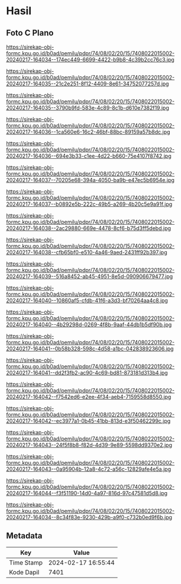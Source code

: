 # Hasil

## Foto C Plano

https://sirekap-obj-formc.kpu.go.id/b0ad/pemilu/pdpr/74/08/02/20/15/7408022015002-20240217-164034--174ec449-6699-4422-b9b8-4c39b2cc76c3.jpg

https://sirekap-obj-formc.kpu.go.id/b0ad/pemilu/pdpr/74/08/02/20/15/7408022015002-20240217-164035--21c2e251-8f12-4409-8e61-34752077257d.jpg

https://sirekap-obj-formc.kpu.go.id/b0ad/pemilu/pdpr/74/08/02/20/15/7408022015002-20240217-164035--3790b9fd-583e-4c89-8c1b-d610e7382f19.jpg

https://sirekap-obj-formc.kpu.go.id/b0ad/pemilu/pdpr/74/08/02/20/15/7408022015002-20240217-164036--1ca560e6-16c2-46bf-88bc-89159a57b8dc.jpg

https://sirekap-obj-formc.kpu.go.id/b0ad/pemilu/pdpr/74/08/02/20/15/7408022015002-20240217-164036--694e3b33-c1ee-4d22-b660-75e4107f8742.jpg

https://sirekap-obj-formc.kpu.go.id/b0ad/pemilu/pdpr/74/08/02/20/15/7408022015002-20240217-164037--70205e68-394a-4050-ba9b-e47ec5b6954e.jpg

https://sirekap-obj-formc.kpu.go.id/b0ad/pemilu/pdpr/74/08/02/20/15/7408022015002-20240217-164037--b0892e5b-222c-49b5-a269-4b20c5e9a91f.jpg

https://sirekap-obj-formc.kpu.go.id/b0ad/pemilu/pdpr/74/08/02/20/15/7408022015002-20240217-164038--2ac29880-669e-4478-8cf6-b75d3ff5debd.jpg

https://sirekap-obj-formc.kpu.go.id/b0ad/pemilu/pdpr/74/08/02/20/15/7408022015002-20240217-164038--cfb65bf0-e510-4a46-9aed-2431ff92b397.jpg

https://sirekap-obj-formc.kpu.go.id/b0ad/pemilu/pdpr/74/08/02/20/15/7408022015002-20240217-164039--516a8452-ab45-4951-8e5d-090906679477.jpg

https://sirekap-obj-formc.kpu.go.id/b0ad/pemilu/pdpr/74/08/02/20/15/7408022015002-20240217-164040--10860af5-cfdb-41f6-a3d3-bf70264aa4c8.jpg

https://sirekap-obj-formc.kpu.go.id/b0ad/pemilu/pdpr/74/08/02/20/15/7408022015002-20240217-164040--4b29298d-0269-4f8b-9aaf-44db1b5df90b.jpg

https://sirekap-obj-formc.kpu.go.id/b0ad/pemilu/pdpr/74/08/02/20/15/7408022015002-20240217-164041--0b58b328-598c-4d58-a1bc-042838923606.jpg

https://sirekap-obj-formc.kpu.go.id/b0ad/pemilu/pdpr/74/08/02/20/15/7408022015002-20240217-164041--dd2f3fb2-ac90-4c69-bd81-873181d313b4.jpg

https://sirekap-obj-formc.kpu.go.id/b0ad/pemilu/pdpr/74/08/02/20/15/7408022015002-20240217-164042--f7542ed6-e2ee-4f34-aeb4-7159558d8550.jpg

https://sirekap-obj-formc.kpu.go.id/b0ad/pemilu/pdpr/74/08/02/20/15/7408022015002-20240217-164042--ec3977a1-0b45-41bb-813d-e3f50462299c.jpg

https://sirekap-obj-formc.kpu.go.id/b0ad/pemilu/pdpr/74/08/02/20/15/7408022015002-20240217-164043--24f5f8b8-f82d-4d39-9e89-5598dd9370e2.jpg

https://sirekap-obj-formc.kpu.go.id/b0ad/pemilu/pdpr/74/08/02/20/15/7408022015002-20240217-164043--0a95904b-12a8-4c72-a56c-12829afe4e5a.jpg

https://sirekap-obj-formc.kpu.go.id/b0ad/pemilu/pdpr/74/08/02/20/15/7408022015002-20240217-164044--f3f51190-14d0-4a97-816d-97c47581d5d8.jpg

https://sirekap-obj-formc.kpu.go.id/b0ad/pemilu/pdpr/74/08/02/20/15/7408022015002-20240217-164034--8c34f83e-9230-429b-a9f0-c732b0ed9f6b.jpg


## Metadata

| Key        | Value               |
| ---------- | ------------------- |
| Time Stamp | 2024-02-17 16:55:44 |
| Kode Dapil | 7401                |




